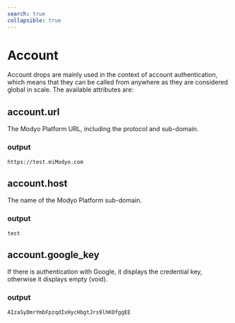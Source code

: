 ```yaml
---
search: true
collapsible: true
---
```


# Account

Account drops are mainly used in the context of account authentication, which means that they can be called from anywhere as they are considered global in scale. The available attributes are:

## account.url

The Modyo Platform URL, including the protocol and sub-domain.

### output
```https://test.miModyo.com```

## account.host

The name of the Modyo Platform sub-domain. 

### output
```test```

## account.google_key

If there is authentication with Google, it displays the credential key, otherwise it displays empty (void).

### output
```AIzaSyDmrYmbFpzqdIxHycHbgtJrs9lhKOfggEE```
